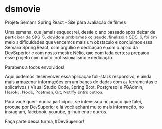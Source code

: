 # dsmovie

Projeto Semana Spring React - Site para avaliação de filmes. 

Uma semana, que jamais esquecerei, desde o ano passado após deixar de participar da SDS-5, devido a problemas de saude,
finalizei a SDS-6, foi em meio a dificuldades que vencemos mais um obstaculo e concluimos essa Semana Spring React, com orgulho
e dedicação e com o apoio da DevSuperior e com nosso mestre Nélio, que com toda certeza preparou esse projeto com muito 
profissionalismo e dedicação.

Parabéns a todos envolvidos!

Aqui podemos desenvolver essa aplicação full-stack responsivo, e ainda mais armazenar informações em um banco de dados com 
as ferramentas e aplicativos ( Visual Studio Code, Spring Boot, Postgresql e PGAdmin, Heroku, Node, Postman, Git, Netlify entre outros.

Para você quem nunca participou, se interessou no pouco que falei, procure por DevSuperior e lá você achará muito mais informação, no instagram,
facebook, youtube, github entre outros.

Faça parte dessa turma, #DevSuperior!


